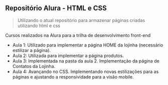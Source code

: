 ## Repositório Alura - HTML e CSS

> Utilizando o atual repositório para armazenar páginas criadas utilizando html e css

Cursos realizados na Alura para a trilha de desenvolvimento front-end

- Aula 1: Utilizado para implementar a página HOME da lojinha (necessário estilizar a página).
- Aula 2: Utilizada para implementar a página produtos.
- Aula 3: Implementada na pasta da aula 2. Implementação da página de Contatos da Lojinha.
- Aula 4: Avançando no CSS. Implementando novas estilizações para as páginas e ajustando a responsividade para a visão mobile.
